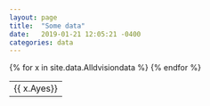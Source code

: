 ```yaml
---
layout: page
title:  "Some data"
date:   2019-01-21 12:05:21 -0400
categories: data
---
```

<table>
{% for x in site.data.Alldvisiondata %}
  <tr>
    <td>{{ x.Ayes}}
    </td>
  <tr>
{% endfor %}
</table>
